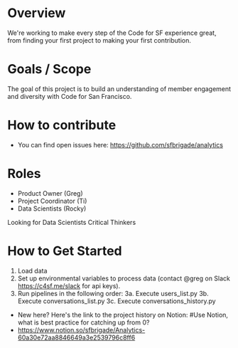 # Overview
We're working to make every step of the Code for SF experience great, from finding your first project to making your first contribution.

# Goals / Scope
The goal of this project is to build an understanding of member engagement and diversity with Code for San Francisco.

# How to contribute

- You can find open issues here: https://github.com/sfbrigade/analytics


# Roles
- Product Owner (Greg)
- Project Coordinator (Ti)
- Data Scientists (Rocky)

Looking for Data Scientists
Critical Thinkers

# How to Get Started
1. Load data
2. Set up environmental variables to process data (contact @greg on Slack https://c4sf.me/slack for api keys).
3. Run pipelines in the following order: 
3a. Execute users_list.py
3b. Execute conversations_list.py
3c. Execute conversations_history.py

- New here? Here's the link to the project history on Notion: #Use Notion, what is best practice for catching up from 0?
- https://www.notion.so/sfbrigade/Analytics-60a30e72aa8846649a3e2539796c8ff6







